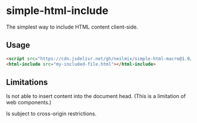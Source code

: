 # simple-html-include
The simplest way to include HTML content client-side.

## Usage

```html
<script src="https://cdn.jsdelivr.net/gh/neilmix/simple-html-macro@1.0/simple-html-macro.js"></script>
<html-include src="my-included-file.html"></html-include>
```

## Limitations

Is not able to insert content into the document head. (This is a limitation of web components.)

Is subject to cross-origin restrictions.
